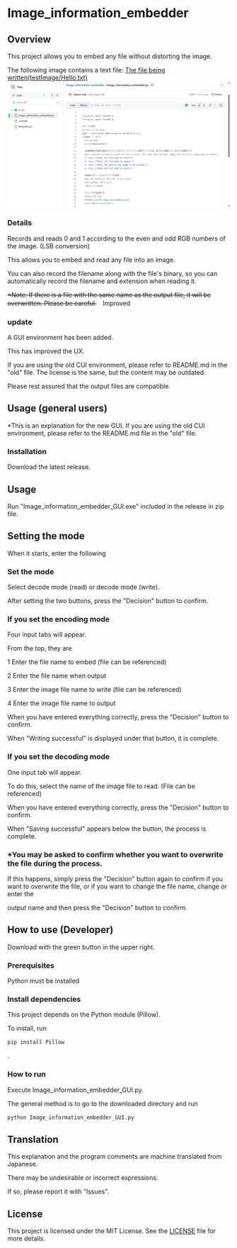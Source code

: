 # Image_information_embedder

## Overview
This project allows you to embed any file without distorting the image.

The following image contains a text file: [The file being written(testImage/Hello.txt)](testImage/Hello.txt)
![Image file with text written on it](testImage/test.png)
### Details
Records and reads 0 and 1 according to the even and odd RGB numbers of the image. (LSB conversion)

This allows you to embed and read any file into an image.

You can also record the filename along with the file's binary, so you can automatically record the filename and extension when reading it.

~~*Note: If there is a file with the same name as the output file, it will be overwritten. Please be careful.~~　Improved
### update
A GUI environment has been added.

This has improved the UX.

If you are using the old CUI environment, please refer to README.md in the "old" file. The license is the same, but the content may be outdated.

Please rest assured that the output files are compatible.
## Usage (general users)
*This is an explanation for the new GUI. If you are using the old CUI environment, please refer to the README.md file in the "old" file.
### Installation

Download the latest release.

## Usage
Run "Image_information_embedder_GUI.exe" included in the release in zip file.

## Setting the mode

When it starts, enter the following

### Set the mode

Select decode mode (read) or decode mode (write).

After setting the two buttons, press the "Decision" button to confirm.

### If you set the encoding mode

Four input tabs will appear.

From the top, they are

1 Enter the file name to embed (file can be referenced)

2 Enter the file name when output

3 Enter the image file name to write (file can be referenced)

4 Enter the image file name to output

When you have entered everything correctly, press the "Decision" button to confirm.

When "Writing successful" is displayed under that button, it is complete.

### If you set the decoding mode

One input tab will appear.

To do this, select the name of the image file to read. (File can be referenced)

When you have entered everything correctly, press the "Decision" button to confirm.

When "Saving successful" appears below the button, the process is complete.

### *You may be asked to confirm whether you want to overwrite the file during the process.

If this happens, simply press the "Decision" button again to confirm if you want to overwrite the file, or if you want to change the file name, change or enter the 

output name and then press the "Decision" button to confirm.

## How to use (Developer)
Download with the green button in the upper right.
### Prerequisites
Python must be installed
### Install dependencies
This project depends on the Python module (Pillow).

To install, run

```sh
pip install Pillow
```

.
### How to run

Execute Image_information_embedder_GUI.py.

The general method is to go to the downloaded directory and run

```sh
python Image_information_embedder_GUI.py
```


## Translation

This explanation and the program comments are machine translated from Japanese.

There may be undesirable or incorrect expressions.

If so, please report it with "lssues".

## License

This project is licensed under the MIT License. See the [LICENSE](LICENSE) file for more details.
